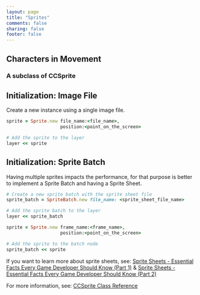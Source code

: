 ```yaml
---
layout: page
title: "Sprites"
comments: false
sharing: false
footer: false
---
```


## Characters in Movement
### A subclass of CCSprite

## Initialization: Image File

Create a new instance using a single image file.

``` ruby
sprite = Sprite.new file_name:<file_name>, 
                    position:<point_on_the_screen>

# Add the sprite to the layer
layer << sprite
```

## Initialization: Sprite Batch

Having multiple sprites impacts the performance, for that purpose is better to implement a Sprite Batch and having a Sprite Sheet.

``` ruby
# Create a new sprite batch with the sprite sheet file
sprite_batch = SpriteBatch.new file_name: <sprite_sheet_file_name>

# Add the sprite batch to the layer
layer << sprite_batch

sprite = Sprite.new frame_name:<frame_name>,
                    position:<point_on_the_screen>

# Add the sprite to the batch node
sprite_batch << sprite
```

If you want to learn more about sprite sheets, see: [Sprite Sheets - Essential Facts Every Game Developer Should Know (Part 1)](http://www.codeandweb.com/what-is-a-sprite-sheet) & [Sprite Sheets - Essential Facts Every Game Developer Should Know (Part 2)](http://www.codeandweb.com/what-is-a-sprite-sheet-performance)


For more information, see: [CCSprite Class Reference](http://www.cocos2d-iphone.org/api-ref/2.0.0/interface_c_c_sprite.html)
